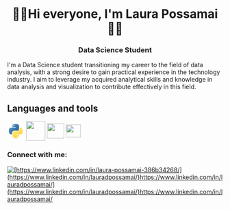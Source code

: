<h1 align="center"> 🌟🌟Hi everyone, I'm Laura Possamai 🌟🌟</h1>
<h3 align="center">Data Science Student</h3>

 I'm a Data Science student transitioning my career to the field of data analysis, with a strong desire to gain practical experience in the technology industry. I aim to leverage my acquired analytical skills and knowledge in data analysis and visualization to contribute effectively in this field.


## Languages and tools
<div style="display: inline_block">
  <img align="center" height="40" width="40" src="https://raw.githubusercontent.com/devicons/devicon/master/icons/python/python-original.svg">
  <img align="center" height="45" width="45" src="https://icons.veryicon.com/png/o/application/designer-icon/sql-5.png">
  <img align="center" height="35" width="40" src="https://upload.wikimedia.org/wikipedia/commons/thumb/c/cf/New_Power_BI_Logo.svg/630px-New_Power_BI_Logo.svg.png.png">
  <img align="center" height="30" width="35" src="https://upload.wikimedia.org/wikipedia/commons/thumb/3/34/Microsoft_Office_Excel_%282019%E2%80%93present%29.svg/2203px-Microsoft_Office_Excel_%282019%E2%80%93present%29.svg.png">
</div>

<h3 align="left">Connect with me:</h3>
<p align="left">
<a href="https://www.linkedin.com/in/lauradpossamai/" target="blank"><img align="center" src="https://raw.githubusercontent.com/rahuldkjain/github-profile-readme-generator/master/src/images/icons/Social/linked-in-alt.svg" alt="[https://www.linkedin.com/in/laura-possamai-386b34268/](https://www.linkedin.com/in/lauradpossamai/)https://www.linkedin.com/in/lauradpossamai/](https://www.linkedin.com/in/lauradpossamai/)https://www.linkedin.com/in/lauradpossamai/" height="30" width="40" /></a>
</p>
